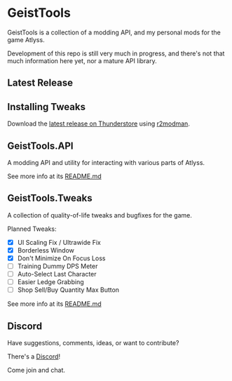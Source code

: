 # GeistTools

GeistTools is a collection of a modding API, and my personal mods for the game Atlyss.

Development of this repo is still very much in progress, and there's not that much information here yet, nor a mature API library.

## Latest Release

## Installing Tweaks

Download the [latest release on Thunderstore](https://github.com/Alyren/GeistTools/releases/latest) using [r2modman](https://thunderstore.io/package/ebkr/r2modman/).

## GeistTools.API

A modding API and utility for interacting with various parts of Atlyss.

See more info at its [README.md](https://github.com/Alyren/GeistTools/tree/main/GeistTools.API/README.md)

## GeistTools.Tweaks

A collection of quality-of-life tweaks and bugfixes for the game.

Planned Tweaks:
- [x] UI Scaling Fix / Ultrawide Fix
- [x] Borderless Window
- [x] Don't Minimize On Focus Loss
- [ ] Training Dummy DPS Meter
- [ ] Auto-Select Last Character
- [ ] Easier Ledge Grabbing
- [ ] Shop Sell/Buy Quantity Max Button

See more info at its [README.md](https://github.com/Alyren/GeistTools/tree/main/GeistTools.Tweaks/README.md)

## Discord

Have suggestions, comments, ideas, or want to contribute?

There's a [Discord](https://discord.gg/QTy7uuFZrx)!

Come join and chat.